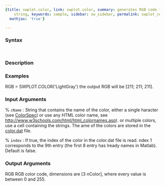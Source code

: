 ```yaml
---
{title: swplot.color, link: swplot.color, summary: generates RGB code from color name
    string, keywords: sample, sidebar: sw_sidebar, permalink: swplot_color.html, folder: swplot,
  mathjax: 'true'}

---
```


### Syntax

` `

### Description



### Examples

RGB = SWPLOT.COLOR('LightGray')
the output RGB will be [211; 211; 211].

### Input Arguments

% `cName`
: String that contains the name of the color, either a single
 haracter (see <a href="matlab: doc ColorSpec">ColorSpec</a>) or use any HTML color name,
 see http://www.w3schools.com/html/html_colornames.asp).
 or multiple colors, use a cell containing the strings. The
 ame of the colors are stored in the <a href="matlab: edit color.dat">color.dat</a> file.

% `index`
: If true, the index of the color in the color.dat file is read.
 ndex 1 corresponds to the 9th entry (the first 8 entry has
 lready names in Matlab). Default is false.

### Output Arguments

RGB       RGB color code, dimensions are [3 nColor], where
        every value is between 0 and 255.

